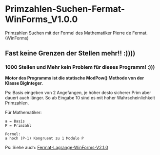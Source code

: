 # Primzahlen-Suchen-Fermat-WinForms_V1.0.0

Primzahlen Suchen mit der Formel des Mathematiker Pierre de Fermat. (WinForms)

## Fast keine Grenzen der Stellen mehr!! :))))

### 1000 Stellen und Mehr kein Problem für dieses Programm! :)))

**Motor des Programms ist die statische ModPow() Methode von der Klasse BigInteger.**

Ps: Basis eingeben von 2 Angefangen, je höher desto sicherer Prim aber dauert auch länger.
So ab Eingabe 10 sind es mit hoher Wahrscheinlichkeit Primzahlen.

Für Mathematiker:
```
a = Basis
P = Primzahl

Formel:    
a hoch (P-1) Kongruent zu 1 Modulo P

```
Ps: Siehe auch: [Fermat-Lagrange-WinForms-V2.1.0](https://github.com/sauternic/Primzahlen-Suchen-Fermat-Lagrange-WinForms-V2.1.0)
